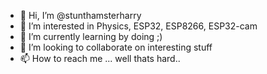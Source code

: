 - 👋 Hi, I’m @stunthamsterharry
- 👀 I’m interested in Physics, ESP32, ESP8266, ESP32-cam
- 🌱 I’m currently learning by doing ;)
- 💞️ I’m looking to collaborate on interesting stuff
- 📫 How to reach me ... well thats hard..

<!---
stunthamsterharry/stunthamsterharry is a ✨ special ✨ repository because its `README.md` (this file) appears on your GitHub profile.
You can click the Preview link to take a look at your changes.
--->
